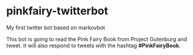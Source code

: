 # pinkfairy-twitterbot
My first twitter bot based on markovbot

This bot is going to read the Pink Fairy Book from Project Gutenburg and tweet. It will also respond to tweets with the hashtag **#PinkFairyBook**.
